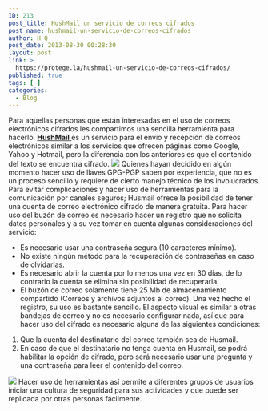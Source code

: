 ```yaml
---
ID: 213
post_title: HushMail un servicio de correos cifrados
post_name: hushmail-un-servicio-de-correos-cifrados
author: H Q
post_date: 2013-08-30 00:28:30
layout: post
link: >
  https://protege.la/hushmail-un-servicio-de-correos-cifrados/
published: true
tags: [ ]
categories:
  - Blog
---
```

Para aquellas personas que están interesadas en el uso de correos electrónicos cifrados les compartimos una sencilla herramienta para hacerlo. <a href="https://www.hushmail.com" target="_blank" rel="noopener"><strong>HushMail</strong> </a>es un servicio para el envío y recepción de correos electrónicos similar a los servicios que ofrecen páginas como Google, Yahoo y Hotmail, pero la diferencia con los anteriores es que el contenido del texto se encuentra cifrado. <a href="https://www.hushmail.com" target="_blank" rel="noopener"><img src="https://78.media.tumblr.com/99d64dd7842833f75d7220c5daa66b28/tumblr_inline_msbho3CRoZ1qz4rgp.png" /></a> Quienes hayan decidido en algún momento hacer uso de llaves GPG-PGP saben por experiencia, que no es un proceso sencillo y requiere de cierto manejo técnico de los involucrados. Para evitar complicaciones y hacer uso de herramientas para la comunicación por canales seguros; Husmail ofrece la posibilidad de tener una cuenta de correo electrónico cifrado de manera gratuita. Para hacer uso del buzón de correo es necesario hacer un registro que no solicita datos personales y a su vez tomar en cuenta algunas consideraciones del servicio: 
*   Es necesario usar una contraseña segura (10 caracteres mínimo).
*   No existe ningún método para la recuperación de contraseñas en caso de olvidarlas.
*   Es necesario abrir la cuenta por lo menos una vez en 30 días, de lo contrario la cuenta se elimina sin posibilidad de recuperarla.
*   El buzón de correo solamente tiene 25 Mb de almacenamiento compartido (Correos y archivos adjuntos al correo). Una vez hecho el registro, su uso es bastante sencillo. El aspecto visual es similar a otras bandejas de correo y no es necesario configurar nada, así que para hacer uso del cifrado es necesario alguna de las siguientes condiciones: 

1.  Que la cuenta del destinatario del correo también sea de Husmail.
2.  En caso de que el destinatario no tenga cuenta en Husmail, se podrá habilitar la opción de cifrado, pero será necesario usar una pregunta y una contraseña para leer el contenido del correo.

![][1] Hacer uso de herramientas así permite a diferentes grupos de usuarios iniciar una cultura de seguridad para sus actividades y que puede ser replicada por otras personas fácilmente.

 [1]: https://78.media.tumblr.com/19bc8ae393a9f6a4d142d228c5c22181/tumblr_inline_msbic2m0N51qz4rgp.png